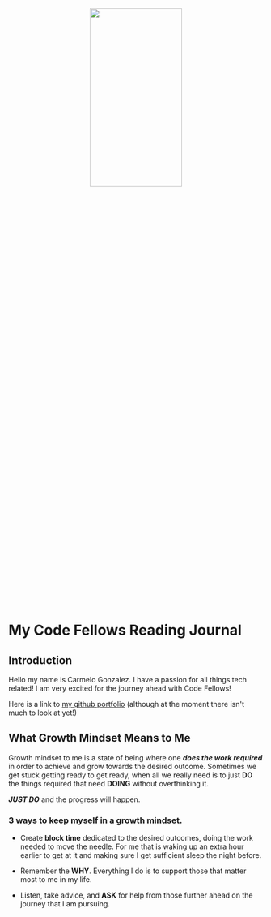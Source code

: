 <div align="center">
<img src="https://live.staticflickr.com/72/176784307_3c66a67933_b.jpg"  width="60%" height="30%">
</div>

# My Code Fellows Reading Journal

## Introduction
Hello my name is Carmelo Gonzalez.  I have a passion for all things tech related! I am very excited for the journey ahead with Code Fellows!

Here is a link to [my github portfolio](https://github.com/MelodicXP) (although at the moment there isn't much to look at yet!)

## What Growth Mindset Means to Me
Growth mindset to me is a state of being where one ***does the work required*** in order to achieve and grow towards the desired outcome.  Sometimes we get stuck getting ready to get ready, when all we really need is to just **DO** the things required that need **DOING** without overthinking it.  

***JUST DO*** and the progress will happen.  

### 3 ways to keep myself in a growth mindset.

- Create **block time** dedicated to the desired outcomes, doing the work needed to move the needle.  For me that is waking up an extra hour earlier to get at it and making sure I get sufficient sleep the night before.

- Remember the **WHY**.  Everything I do is to support those that matter most to me in my life.

- Listen, take advice, and **ASK** for help from those further ahead on the journey that I am pursuing.




